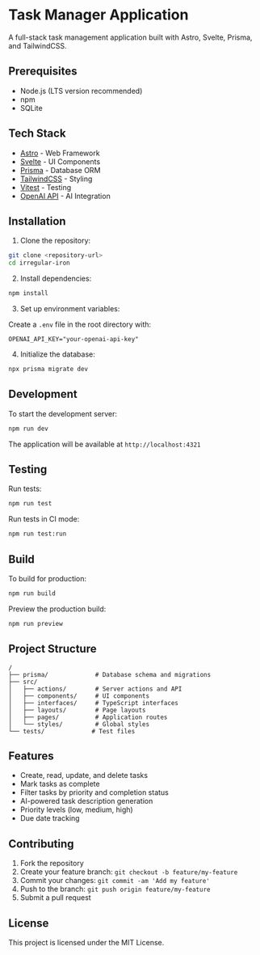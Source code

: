 # Task Manager Application

A full-stack task management application built with Astro, Svelte, Prisma, and TailwindCSS.

## Prerequisites

- Node.js (LTS version recommended)
- npm
- SQLite


## Tech Stack

- [Astro](https://astro.build/) - Web Framework
- [Svelte](https://svelte.dev/) - UI Components
- [Prisma](https://www.prisma.io/) - Database ORM
- [TailwindCSS](https://tailwindcss.com/) - Styling
- [Vitest](https://vitest.dev/) - Testing
- [OpenAI API](https://openai.com/) - AI Integration

## Installation

1. Clone the repository:

```bash
git clone <repository-url>
cd irregular-iron
```

2. Install dependencies:

```bash
npm install
```

3. Set up environment variables:
   
Create a `.env` file in the root directory with:

```env
OPENAI_API_KEY="your-openai-api-key"
```

4. Initialize the database:

```bash
npx prisma migrate dev
```

## Development

To start the development server:

```bash
npm run dev
```

The application will be available at `http://localhost:4321`

## Testing

Run tests:

```bash
npm run test
```

Run tests in CI mode:

```bash
npm run test:run
```

## Build

To build for production:

```bash
npm run build
```

Preview the production build:

```bash
npm run preview
```

## Project Structure

```
/
├── prisma/             # Database schema and migrations
├── src/
│   ├── actions/        # Server actions and API
│   ├── components/     # UI components
│   ├── interfaces/     # TypeScript interfaces
│   ├── layouts/        # Page layouts
│   ├── pages/          # Application routes
│   └── styles/         # Global styles
└── tests/             # Test files
```

## Features

- Create, read, update, and delete tasks
- Mark tasks as complete
- Filter tasks by priority and completion status
- AI-powered task description generation
- Priority levels (low, medium, high)
- Due date tracking

## Contributing

1. Fork the repository
2. Create your feature branch: `git checkout -b feature/my-feature`
3. Commit your changes: `git commit -am 'Add my feature'`
4. Push to the branch: `git push origin feature/my-feature`
5. Submit a pull request

## License

This project is licensed under the MIT License.

